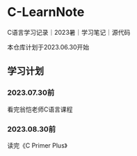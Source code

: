 # C-LearnNote
C语言学习记录｜2023暑｜学习笔记｜源代码

本仓库计划于2023.06.30开始

## 学习计划
### 2023.07.30前
看完翁恺老师C语言课程

   

### 2023.08.30前
读完《C Primer Plus》